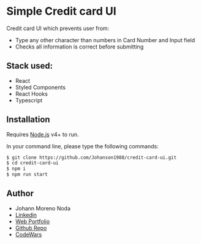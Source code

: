 # Simple Credit card UI

Credit card UI which prevents user from:
- Type any other character than numbers in Card Number and Input field
- Checks all information is correct before submitting

## Stack used:
   - React
   - Styled Components
   - React Hooks
   - Typescript

## Installation

Requires [Node.js](https://nodejs.org/) v4+ to run.

In your command line, please type the following commands:

```sh
$ git clone https://github.com/Johanson1988/credit-card-ui.git
$ cd credit-card-ui
$ npm i
$ npm run start
```
## Author
* Johann Moreno Noda
* [Linkedin](https://www.linkedin.com/in/johannmoreno/)
* [Web Portfolio](https://web-portfolio-johann-moreno.herokuapp.com/)
* [Github Repo](https://github.com/Johanson1988?tab=stars)
* [CodeWars](https://www.codewars.com/users/johanson88)
